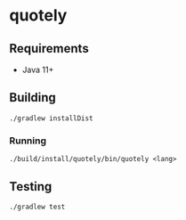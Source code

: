 # quotely

## Requirements

* Java 11+

## Building

```shell
./gradlew installDist
```

### Running

```shell
./build/install/quotely/bin/quotely <lang>
```

## Testing

```shell
./gradlew test
```
